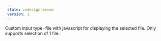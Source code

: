 ```yaml
---
 state: indesignreview
 version: 1
---
```

Custom input type=file with javascript for displaying the selected file. Only supports selection of 1 file.
